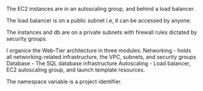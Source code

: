 The EC2 instances are in an autoscaling group, and behind a load balancer.

The load balancer is on a public subnet i.e, it can be accessed by anyone.

The instances and db are on a private subnets with firewall rules dictated by security groups.

I organice the Web-Tier architecture in three modules:
    Networking - holds all networking-related infrastructure, the VPC, subnets, and security groups
    Database - The SQL database infrastructure
    Autoscaling - Load balancer, EC2 autoscaling group, and launch template resources.

The namespace variable is a project identifier.